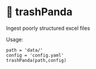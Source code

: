 # :raccoon: trashPanda

Ingest poorly structured excel files

Usage:
```
path = 'data/'
config = 'config.yaml'
trashPanda(path,config)
```
